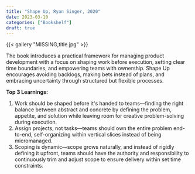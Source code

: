 ```yaml
---
title: "Shape Up, Ryan Singer, 2020"
date: 2023-03-10
categories: ["Bookshelf"]
draft: true
---
```


{{< gallery "MISSING,title.jpg" >}}

The book introduces a practical framework for managing product development with a focus on shaping work before execution, setting clear time boundaries, and empowering teams with ownership. Shape Up encourages avoiding backlogs, making bets instead of plans, and embracing uncertainty through structured but flexible processes.

**Top 3 Learnings:**

1. Work should be shaped before it's handed to teams—finding the right balance between abstract and concrete by defining the problem, appetite, and solution while leaving room for creative problem-solving during execution.
2. Assign projects, not tasks—teams should own the entire problem end-to-end, self-organizing within vertical slices instead of being micromanaged.
3. Scoping is dynamic—scope grows naturally, and instead of rigidly defining it upfront, teams should have the authority and responsibility to continuously trim and adjust scope to ensure delivery within set time constraints.
